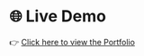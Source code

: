 # 🌐 Live Demo

👉 [Click here to view the Portfolio](https://MamdipatlaGowtham.github.io/CODSOFT-PORTF-FOLIO/)
